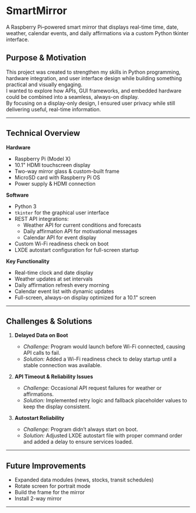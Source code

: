 # SmartMirror
A Raspberry Pi–powered smart mirror that displays real-time time, date, weather, calendar events, and daily affirmations via a custom Python tkinter interface.
## Purpose & Motivation
This project was created to strengthen my skills in Python programming, hardware integration, and user interface design while building something practical and visually engaging.  
I wanted to explore how APIs, GUI frameworks, and embedded hardware could be combined into a seamless, always-on display.  
By focusing on a display-only design, I ensured user privacy while still delivering useful, real-time information.

---

## Technical Overview

**Hardware**
- Raspberry Pi (Model X)
- 10.1" HDMI touchscreen display
- Two-way mirror glass & custom-built frame
- MicroSD card with Raspberry Pi OS
- Power supply & HDMI connection

**Software**
- Python 3
- `tkinter` for the graphical user interface
- REST API integrations:
  - Weather API for current conditions and forecasts
  - Daily affirmation API for motivational messages
  - Calendar API for event display
- Custom Wi-Fi readiness check on boot
- LXDE autostart configuration for full-screen startup

**Key Functionality**
- Real-time clock and date display
- Weather updates at set intervals
- Daily affirmation refresh every morning
- Calendar event list with dynamic updates
- Full-screen, always-on display optimized for a 10.1" screen

---

## Challenges & Solutions

1. **Delayed Data on Boot**
   - *Challenge:* Program would launch before Wi-Fi connected, causing API calls to fail.
   - *Solution:* Added a Wi-Fi readiness check to delay startup until a stable connection was available.

2. **API Timeout & Reliability Issues**
   - *Challenge:* Occasional API request failures for weather or affirmations.
   - *Solution:* Implemented retry logic and fallback placeholder values to keep the display consistent.

5. **Autostart Reliability**
   - *Challenge:* Program didn’t always start on boot.
   - *Solution:* Adjusted LXDE autostart file with proper command order and added a delay to ensure services loaded.

---

## Future Improvements
- Expanded data modules (news, stocks, transit schedules)
- Rotate screen for portrait mode
- Build the frame for the mirror
- Install 2-way mirror
---
